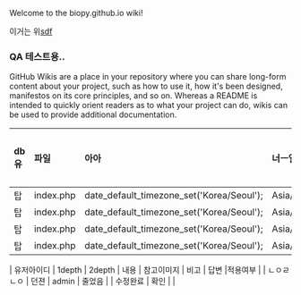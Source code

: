 Welcome to the biopy.github.io wiki!

이거는 위[sdf](www.daum.net)

### QA 테스트용.. 
GitHub Wikis are a place in your repository where you can share long-form content about your project, such as how to use it, how it's been designed, manifestos on its core principles, and so on. Whereas a README is intended to quickly orient readers as to what your project can do, wikis can be used to provide additional documentation.


| db유 | 파일 | 아아 | 너ㅡ일 | 외주확인 | 개발확인  | 기획 확인  |
|:--- |:--- |:--- |:--- |:--- |:--- |:--- |
| 탑 |  index.php  | date_default_timezone_set('Korea/Seoul');  | Asia/Seoul |  | | |
| 탑 |  index.php  | date_default_timezone_set('Korea/Seoul');  | Asia/Seoul |  | | |
| 탑 |  index.php  | date_default_timezone_set('Korea/Seoul');  | Asia/Seoul |  | | |
| 탑 |  index.php  | date_default_timezone_set('Korea/Seoul');  | Asia/Seoul |  | | |


| 유저아이디	| 1depth	| 2depth	| 내용	| 참고이미지	| 비고	| 답변	|적용여부 |
| ㄴㅇㄹㄴㅇ | 던젼 | admin | 줄었음  |     |  수정완료 | 확인 | | 




